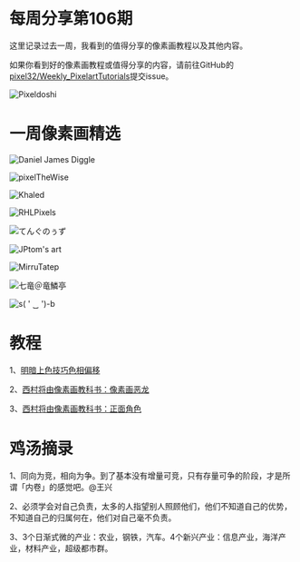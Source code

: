 # 每周分享第106期

这里记录过去一周，我看到的值得分享的像素画教程以及其他内容。

如果你看到好的像素画教程或值得分享的内容，请前往GitHub的[pixel32/Weekly_PixelartTutorials](https://github.com/pixel32/Weekly_PixelartTutorials "pixel32/Weekly_PixelartTutorials")提交issue。

![Pixeldoshi](https://pbs.twimg.com/media/EmDXEsuX0AA_nib?format=png&name=900x900)

# 一周像素画精选

![Daniel James Diggle
](https://pbs.twimg.com/media/EmEnPUyWkAEt1pR?format=png&name=large)

![pixelTheWise
](https://pbs.twimg.com/media/El6JFAnWkAIrtIN?format=png&name=large)

![Khaled
](https://pbs.twimg.com/media/EmD9z4JWoAMcz_l?format=png&name=medium)

![RHLPixels
](https://pbs.twimg.com/media/EmEtkCaWoAABf-g?format=png&name=medium)

![てんぐのぅず
](https://pbs.twimg.com/media/El-RoOlVMAErZrD?format=png&name=4096x4096)

![JPtom's art
](https://pbs.twimg.com/media/EmEq6QCWoAAaXMA?format=png&name=large)

![MirruTatep
](https://pbs.twimg.com/media/EmBpF9bX0AANv7W?format=png&name=medium)

![七竜＠竜鱗亭
](https://pbs.twimg.com/media/El50IlSVgAABvLR?format=png&name=small)

![s( ' ‿ ')-b
](https://pbs.twimg.com/media/El9YG_tW0AI-Oxz?format=png&name=medium)

# 教程

1、[明暗上色技巧色相偏移](https://mp.weixin.qq.com/s/mENc1Mc9-k7JGG4Lc_kzaQ)

2、[西村将由像素画教科书：像素画恶龙](https://mp.weixin.qq.com/s/r--iaD_PAm7UGYh9Ub-peg)

3、[西村将由像素画教科书：正面角色](https://mp.weixin.qq.com/s/2pqNx7GqeKpfKZgyAOhzeA)

# 鸡汤摘录

1、同向为竞，相向为争。到了基本没有增量可竞，只有存量可争的阶段，才是所谓「内卷」的感觉吧。@王兴

2、必须学会对自己负责，太多的人指望别人照顾他们，他们不知道自己的优势，不知道自己的归属何在，他们对自己毫不负责。

3、3个日渐式微的产业：农业，钢铁，汽车。4个新兴产业：信息产业，海洋产业，材料产业，超级都市群。





